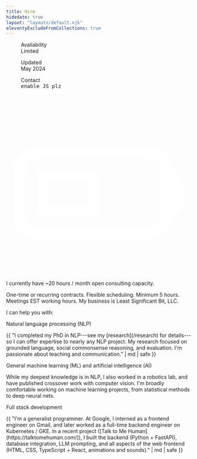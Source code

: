 ```yaml
---
title: Hire
hidedate: true
layout: "layouts/default.njk"
eleventyExcludeFromCollections: true
---
```


<style>
.slot {
    overflow: hidden;
    line-height: 1.2em;
    height: 1.2em;
    display: inline-block;
    margin-left: -6px;
    margin-right: -6px;
    transform: translateY(.3em);
}
.slot .slotItem {
    position: relative;
}
@keyframes scrollUp {
  0% {margin-top: 0em;}
  /* 50% {margin-top: -1.2em;} */
  100% {margin-top: -1.2em;}
}
.scrollMe {
    /* easeOutCirc */
    /* animation: scrollUp forwards cubic-bezier(0, 0.55, 0.45, 1); */
    /* builtin */
    /* animation: scrollUp forwards ease-in-out; */
    /* animation: scrollUp forwards linear; */
    /* easeInOutCirc */
    animation: scrollUp forwards cubic-bezier(0.85, 0, 0.15, 1);
}
</style>

<div class="sans-serif">
<div class="mb3">
<dl class="dib mr5 mv2">
    <dd class="f6 ml0 ">Availability</dd>
    <dd class="f3 b ml0">Limited</dd>
</dl>
<dl class="dib mr5 mv2">
    <dd class="f6 ml0 ">Updated</dd>
    <dd class="f3 b ml0">May 2024</dd>
</dl>
<dl class="dib mr5 mv2">
    <dd class="f6 ml0 ">Contact</dd>
    <dd class="f3 ml0 b pl1" id="business-email" style="font-family: 'Monaspace Krypton', monospace;">
        enable JS plz
    </dd>
</dl>
</div>

<div class="mb5">
<div class="w2 h2 bg-orange br3 inline-flex v-btm mr2" style="padding: 0.3rem;">
<svg xmlns="http://www.w3.org/2000/svg" fill="none" viewBox="0 0 24 24" stroke-width="1.5" stroke="#FFF" class="" style="">
<path stroke-linecap="round" stroke-linejoin="round" d="M21 10.5h.375c.621 0 1.125.504 1.125 1.125v2.25c0 .621-.504 1.125-1.125 1.125H21M4.5 10.5h6.75V15H4.5v-4.5ZM3.75 18h15A2.25 2.25 0 0 0 21 15.75v-6a2.25 2.25 0 0 0-2.25-2.25h-15A2.25 2.25 0 0 0 1.5 9.75v6A2.25 2.25 0 0 0 3.75 18Z" />
</svg>
</div>
I currently have ~20 hours / month open consulting capacity.
<p class="f6 mt3 serif">One-time or recurring contracts. Flexible scheduling. Minimum 5 hours. Meetings EST working hours. My business is Least Significant Bit, LLC.</p>
</div>
</div>

I can help you with:

<p class="sans-serif b mt4 mb0">Natural language processing (NLP)</p>
<p class="mt0">{{ "I completed my PhD in NLP---see my [research](/research) for details---so I can offer expertise to nearly any NLP project. My research focused on grounded language, social commonsense reasoning, and evaluation. I'm passionate about teaching and communication." | md | safe }}</p>

<p class="sans-serif b mt4 mb0">General machine learning (ML) and artificial intelligence (AI)</p>
<p class="mt0">While my deepest knowledge is in NLP, I also worked in a robotics lab, and have published crossover work with computer vision. I'm broadly comfortable working on machine learning projects, from statistical methods to deep neural nets.</p>

<p class="sans-serif b mt4 mb0">Full stack development</p>
<p class="mt0">{{ "I'm a generalist programmer. At Google, I interned as a frontend engineer on Gmail, and later worked as a full-time backend engineer on Kubernetes / GKE. In a recent project ([Talk to Me Human](https://talktomehuman.com/)), I built the backend (Python + FastAPI), database integration, LLM prompting, and all aspects of the web frontend (HTML, CSS, TypeScript + React, animations and sounds)." | md | safe }}</p>

<script type="text/javascript" src="/assets/js/business-email.js" defer></script>
